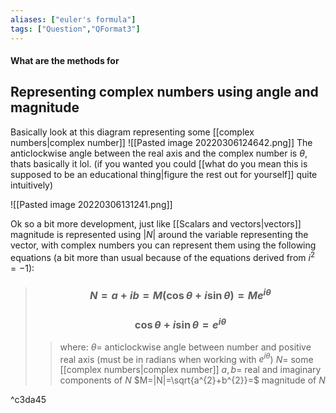 ```yaml
---
aliases: ["euler's formula"]
tags: ["Question","QFormat3"]
---
```


#### What are the methods for
## Representing complex numbers using angle and magnitude
Basically look at this diagram representing some [[complex numbers|complex number]]
![[Pasted image 20220306124642.png]]
The anticlockwise angle between the real axis and the complex number is $\theta$, thats basically it lol. (if you wanted you could [[what do you mean this is supposed to be an educational thing|figure the rest out for yourself]] quite intuitively)

![[Pasted image 20220306131241.png]]

Ok so a bit more development, just like [[Scalars and vectors|vectors]] magnitude is represented using $|N|$ around the variable representing the vector, with complex numbers you can represent them using the following equations (a bit more than usual because of the equations derived from $i^{2}=-1$):
> ### $$ N = a+ib = M(\cos\theta+i\sin\theta) = Me^{i\theta} $$ 
> ### $$ \cos\theta+i\sin\theta = e^{i\theta} $$ 
>> where:
>> $\theta=$ anticlockwise angle between number and positive real axis (must be in radians when working with $e^{i\theta}$) 
>> $N=$ some [[complex numbers|complex number]]
>> $a,b=$ real and imaginary components of $N$
>> $M=|N|=\sqrt{a^{2}+b^{2}}=$ magnitude of $N$

^c3da45
